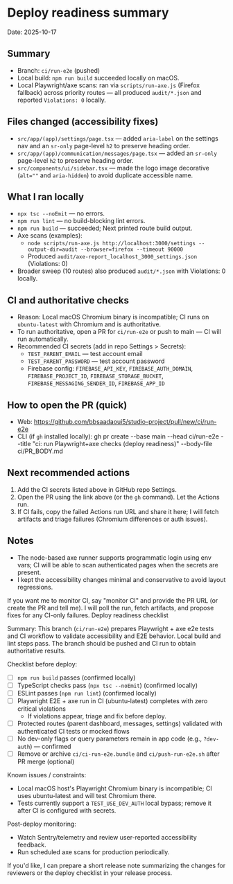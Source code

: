 # Deploy readiness summary

Date: 2025-10-17

Summary
-------
- Branch: `ci/run-e2e` (pushed)
- Local build: `npm run build` succeeded locally on macOS.
- Local Playwright/axe scans: ran via `scripts/run-axe.js` (Firefox fallback) across priority routes — all produced `audit/*.json` and reported `Violations: 0` locally.

Files changed (accessibility fixes)
----------------------------------
- `src/app/(app)/settings/page.tsx` — added `aria-label` on the settings nav and an `sr-only` page-level `h2` to preserve heading order.
- `src/app/(app)/communication/messages/page.tsx` — added an `sr-only` page-level `h2` to preserve heading order.
- `src/components/ui/sidebar.tsx` — made the logo image decorative (`alt=""` and `aria-hidden`) to avoid duplicate accessible name.

What I ran locally
-------------------
- `npx tsc --noEmit` — no errors.
- `npm run lint` — no build-blocking lint errors.
- `npm run build` — succeeded; Next printed route build output.
- Axe scans (examples):
  - `node scripts/run-axe.js http://localhost:3000/settings --output-dir=audit --browser=firefox --timeout 90000`
  - Produced `audit/axe-report_localhost_3000_settings.json` (Violations: 0)
- Broader sweep (10 routes) also produced `audit/*.json` with Violations: 0 locally.

CI and authoritative checks
---------------------------
- Reason: Local macOS Chromium binary is incompatible; CI runs on `ubuntu-latest` with Chromium and is authoritative.
- To run authoritative, open a PR for `ci/run-e2e` or push to main — CI will run automatically.
- Recommended CI secrets (add in repo Settings > Secrets):
  - `TEST_PARENT_EMAIL` — test account email
  - `TEST_PARENT_PASSWORD` — test account password
  - Firebase config: `FIREBASE_API_KEY`, `FIREBASE_AUTH_DOMAIN`, `FIREBASE_PROJECT_ID`, `FIREBASE_STORAGE_BUCKET`, `FIREBASE_MESSAGING_SENDER_ID`, `FIREBASE_APP_ID`

How to open the PR (quick)
---------------------------
- Web: https://github.com/bbsaadaoui5/studio-project/pull/new/ci/run-e2e
- CLI (if `gh` installed locally):
  gh pr create --base main --head ci/run-e2e --title "ci: run Playwright+axe checks (deploy readiness)" --body-file ci/PR_BODY.md

Next recommended actions
------------------------
1. Add the CI secrets listed above in GitHub repo Settings.
2. Open the PR using the link above (or the `gh` command). Let the Actions run.
3. If CI fails, copy the failed Actions run URL and share it here; I will fetch artifacts and triage failures (Chromium differences or auth issues).

Notes
-----
- The node-based axe runner supports programmatic login using env vars; CI will be able to scan authenticated pages when the secrets are present.
- I kept the accessibility changes minimal and conservative to avoid layout regressions.

If you want me to monitor CI, say "monitor CI" and provide the PR URL (or create the PR and tell me). I will poll the run, fetch artifacts, and propose fixes for any CI-only failures.
Deploy readiness checklist

Summary:
This branch (`ci/run-e2e`) prepares Playwright + axe e2e tests and CI workflow to validate accessibility and E2E behavior. Local build and lint steps pass. The branch should be pushed and CI run to obtain authoritative results.

Checklist before deploy:
- [ ] `npm run build` passes (confirmed locally)
- [ ] TypeScript checks pass (`npx tsc --noEmit`) (confirmed locally)
- [ ] ESLint passes (`npm run lint`) (confirmed locally)
- [ ] Playwright E2E + axe run in CI (ubuntu-latest) completes with zero critical violations
  - If violations appear, triage and fix before deploy.
- [ ] Protected routes (parent dashboard, messages, settings) validated with authenticated CI tests or mocked flows
- [ ] No dev-only flags or query parameters remain in app code (e.g., `?dev-auth`) — confirmed
- [ ] Remove or archive `ci/ci-run-e2e.bundle` and `ci/push-run-e2e.sh` after PR merge (optional)

Known issues / constraints:
- Local macOS host's Playwright Chromium binary is incompatible; CI uses ubuntu-latest and will test Chromium there.
- Tests currently support a `TEST_USE_DEV_AUTH` local bypass; remove it after CI is configured with secrets.

Post-deploy monitoring:
- Watch Sentry/telemetry and review user-reported accessibility feedback.
- Run scheduled axe scans for production periodically.

If you'd like, I can prepare a short release note summarizing the changes for reviewers or the deploy checklist in your release process.
